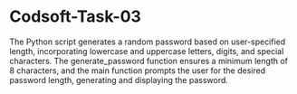 # Codsoft-Task-03
The Python script generates a random password based on user-specified length, incorporating lowercase and uppercase letters, digits, and special characters. The generate_password function ensures a minimum length of 8 characters, and the main function prompts the user for the desired password length, generating and displaying the password.
